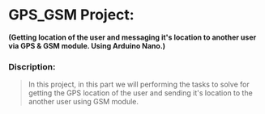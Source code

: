 # GPS_GSM Project:
**(Getting location of the user and messaging it's location to another user via GPS &amp; GSM module. Using Arduino Nano.)**
 ### Discription:
 > In this project, in this part we will performing the tasks to solve for getting the GPS location of the user and sending it's location to the another user using GSM module.   

